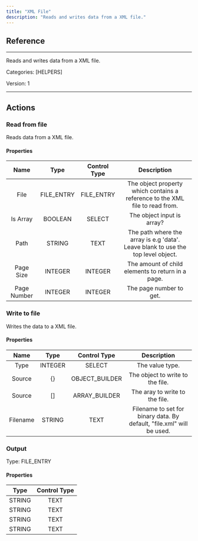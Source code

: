 ```yaml
---
title: "XML File"
description: "Reads and writes data from a XML file."
---
```

## Reference
<hr />

Reads and writes data from a XML file.


Categories: [HELPERS]


Version: 1

<hr />






## Actions


### Read from file
Reads data from a XML file.

#### Properties

|      Name      |     Type     |     Control Type     |     Description     |
|:--------------:|:------------:|:--------------------:|:-------------------:|
| File | FILE_ENTRY | FILE_ENTRY  |  The object property which contains a reference to the XML file to read from.  |
| Is Array | BOOLEAN | SELECT  |  The object input is array?  |
| Path | STRING | TEXT  |  The path where the array is e.g 'data'. Leave blank to use the top level object.  |
| Page Size | INTEGER | INTEGER  |  The amount of child elements to return in a page.  |
| Page Number | INTEGER | INTEGER  |  The page number to get.  |




### Write to file
Writes the data to a XML file.

#### Properties

|      Name      |     Type     |     Control Type     |     Description     |
|:--------------:|:------------:|:--------------------:|:-------------------:|
| Type | INTEGER | SELECT  |  The value type.  |
| Source | {} | OBJECT_BUILDER  |  The object to write to the file.  |
| Source | [] | ARRAY_BUILDER  |  The aray to write to the file.  |
| Filename | STRING | TEXT  |  Filename to set for binary data. By default, "file.xml" will be used.  |


### Output



Type: FILE_ENTRY

#### Properties

|     Type     |     Control Type     |
|:------------:|:--------------------:|
| STRING | TEXT  |
| STRING | TEXT  |
| STRING | TEXT  |
| STRING | TEXT  |





